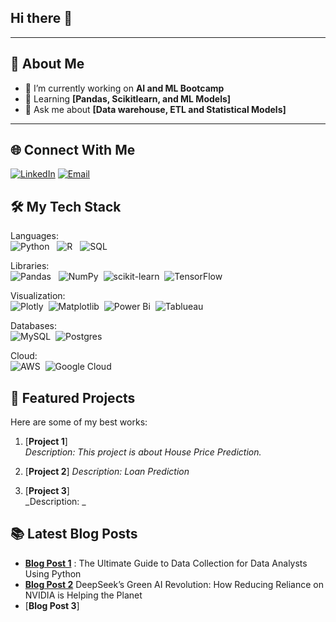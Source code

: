 ## Hi there 👋
---

## 🌟 About Me
- 🔭 I’m currently working on **AI and ML Bootcamp**
- 🌱 Learning **[Pandas, Scikitlearn, and ML Models]**
- 💬 Ask me about **[Data warehouse, ETL and Statistical Models]**

---
## 🌐 Connect With Me
[![LinkedIn](https://img.shields.io/badge/-LinkedIn-blue?style=flat-square&logo=linkedin&logoColor=white)](https://linkedin.com/in/kriti-kc-18319932)
[![Email](https://img.shields.io/badge/-Email-red?style=flat-square&logo=gmail&logoColor=white)](mailto:your-aakritikc222@gmail.com)

## 🛠️ My Tech Stack
Languages:<br>
![Python](https://img.shields.io/badge/Python-3670A0?style=plastic&logo=python&logoColor=ffdd54) &nbsp;
![R](https://img.shields.io/badge/R-%23276DC3.svg?style=plastic&logo=r&logoColor=white) &nbsp;
![SQL](https://img.shields.io/badge/SQL-%23276DC3.svg?style=plastic&logo=SQL&logoColor=white) &nbsp;

Libraries:<br> 
![Pandas](https://img.shields.io/badge/Pandas-%23150458.svg?style=plastic&logo=pandas&logoColor=white) &nbsp;
![NumPy](https://img.shields.io/badge/Numpy-%23013243.svg?style=plastic&logo=numpy&logoColor=white)&nbsp;
![scikit-learn](https://img.shields.io/badge/Scikit--learn-%23F7931E.svg?style=plastic&logo=scikit-learn&logoColor=white)&nbsp;
![TensorFlow](https://img.shields.io/badge/TensorFlow-%23FF6F00.svg?style=plastic&logo=TensorFlow&logoColor=white) &nbsp;

Visualization:<br>
![Plotly](https://img.shields.io/badge/Plotly-%233F4F75.svg?style=plastic&logo=plotly&logoColor=white)&nbsp;
![Matplotlib](https://img.shields.io/badge/Matplotlib-%23ffffff.svg?style=plastic&logo=Matplotlib&logoColor=black)&nbsp;
![Power Bi](https://img.shields.io/badge/Power-BI-F2C811?style=plastic&logo=powerbi&logoColor=black)&nbsp;
![Tablueau](https://img.shields.io/badge/Tablueau-F2C811?style=plastic&logo=tablueau&logoColor=white)&nbsp;

Databases:<br>
![MySQL](https://img.shields.io/badge/mysql-4479A1.svg?style=plastic&logo=mysql&logoColor=white)&nbsp;
![Postgres](https://img.shields.io/badge/postgres-%23316192.svg?style=plastic&logo=postgresql&logoColor=white) &nbsp;

Cloud:<br>
![AWS](https://img.shields.io/badge/AWS-%23FF9900.svg?style=plastic&logo=amazon-aws&logoColor=white)&nbsp;
![Google Cloud](https://img.shields.io/badge/GoogleCloud-%234285F4.svg?style=plastic&logo=google-cloud&logoColor=white)&nbsp; 

## 🚀 Featured Projects
Here are some of my best works:
1. [**Project 1**]  
   _Description: This project is about House Price Prediction._

2. [**Project 2**] 
   _Description: Loan Prediction_

3. [**Project 3**]  
   _Description: _

## 📚 Latest Blog Posts
- [**Blog Post 1**]([https://medium.com/p/c27f2f85b410/edit](https://medium.com/@aakritikc222/the-ultimate-guide-to-data-collection-for-data-analysts-using-python-c27f2f85b410)) : The Ultimate Guide to Data Collection for Data Analysts Using Python
- [**Blog Post 2**](https://medium.com/@aakritikc222/deepseeks-green-ai-revolution-how-reducing-reliance-on-nvidia-is-helping-the-planet-a15ccde81469) DeepSeek’s Green AI Revolution: How Reducing Reliance on NVIDIA is Helping the Planet
- [**Blog Post 3**]




